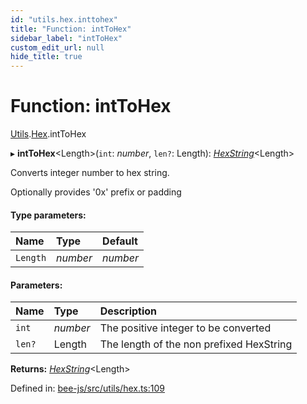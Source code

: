 ```yaml
---
id: "utils.hex.inttohex"
title: "Function: intToHex"
sidebar_label: "intToHex"
custom_edit_url: null
hide_title: true
---
```


# Function: intToHex

[Utils](../modules/utils.md).[Hex](../modules/utils.hex.md).intToHex

▸ **intToHex**<Length\>(`int`: *number*, `len?`: Length): [*HexString*](../types/utils.hex.hexstring.md)<Length\>

Converts integer number to hex string.

Optionally provides '0x' prefix or padding

#### Type parameters:

Name | Type | Default |
:------ | :------ | :------ |
`Length` | *number* | *number* |

#### Parameters:

Name | Type | Description |
:------ | :------ | :------ |
`int` | *number* | The positive integer to be converted   |
`len?` | Length | The length of the non prefixed HexString    |

**Returns:** [*HexString*](../types/utils.hex.hexstring.md)<Length\>

Defined in: [bee-js/src/utils/hex.ts:109](https://github.com/ethersphere/bee-js/blob/0ac3a7d/src/utils/hex.ts#L109)
